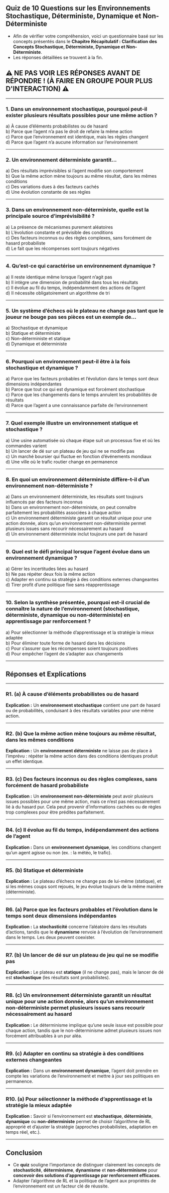 ## **Quiz de 10 Questions sur les Environnements Stochastique, Déterministe, Dynamique et Non-Déterministe**

- Afin de vérifier votre compréhension, voici un questionnaire basé sur les concepts présentés dans le **Chapitre Récapitulatif : Clarification des Concepts Stochastique, Déterministe, Dynamique et Non-Déterministe**. 
- Les réponses détaillées se trouvent à la fin. 


## ⚠ **NE PAS VOIR LES RÉPONSES AVANT DE RÉPONDRE ! (À FAIRE EN GROUPE POUR PLUS D'INTERACTION)** ⚠  



---

### **1. Dans un environnement stochastique, pourquoi peut-il exister plusieurs résultats possibles pour une même action ?**  
a) À cause d’éléments probabilistes ou de hasard  
b) Parce que l’agent n’a pas le droit de refaire la même action  
c) Parce que l’environnement est identique, mais les règles changent  
d) Parce que l’agent n’a aucune information sur l’environnement  

---

### **2. Un environnement déterministe garantit…**  
a) Des résultats imprévisibles si l’agent modifie son comportement  
b) Que la même action mène toujours au même résultat, dans les mêmes conditions  
c) Des variations dues à des facteurs cachés  
d) Une évolution constante de ses règles  

---

### **3. Dans un environnement non-déterministe, quelle est la principale source d’imprévisibilité ?**  
a) La présence de mécanismes purement aléatoires  
b) L’évolution constante et prévisible des conditions  
c) Des facteurs inconnus ou des règles complexes, sans forcément de hasard probabiliste  
d) Le fait que les récompenses sont toujours négatives  

---

### **4. Qu’est-ce qui caractérise un environnement dynamique ?**  
a) Il reste identique même lorsque l’agent n’agit pas  
b) Il intègre une dimension de probabilité dans tous les résultats  
c) Il évolue au fil du temps, indépendamment des actions de l’agent  
d) Il nécessite obligatoirement un algorithme de tri  

---

### **5. Un système d’échecs où le plateau ne change pas tant que le joueur ne bouge pas ses pièces est un exemple de…**  
a) Stochastique et dynamique  
b) Statique et déterministe  
c) Non-déterministe et statique  
d) Dynamique et déterministe  

---

### **6. Pourquoi un environnement peut-il être à la fois stochastique et dynamique ?**  
a) Parce que les facteurs probables et l’évolution dans le temps sont deux dimensions indépendantes  
b) Parce que tout ce qui est dynamique est forcément stochastique  
c) Parce que les changements dans le temps annulent les probabilités de résultats  
d) Parce que l’agent a une connaissance parfaite de l’environnement  

---

### **7. Quel exemple illustre un environnement statique et stochastique ?**  
a) Une usine automatisée où chaque étape suit un processus fixe et où les commandes varient  
b) Un lancer de dé sur un plateau de jeu qui ne se modifie pas  
c) Un marché boursier qui fluctue en fonction d’événements mondiaux  
d) Une ville où le trafic routier change en permanence  

---

### **8. En quoi un environnement déterministe diffère-t-il d’un environnement non-déterministe ?**  
a) Dans un environnement déterministe, les résultats sont toujours influencés par des facteurs inconnus  
b) Dans un environnement non-déterministe, on peut connaître parfaitement les probabilités associées à chaque action  
c) Un environnement déterministe garantit un résultat unique pour une action donnée, alors qu’un environnement non-déterministe permet plusieurs issues sans recourir nécessairement au hasard  
d) Un environnement déterministe inclut toujours une part de hasard  

---

### **9. Quel est le défi principal lorsque l’agent évolue dans un environnement dynamique ?**  
a) Gérer les incertitudes liées au hasard  
b) Ne pas répéter deux fois la même action  
c) Adapter en continu sa stratégie à des conditions externes changeantes  
d) Tirer profit d’une politique fixe sans réapprentissage  

---

### **10. Selon la synthèse présentée, pourquoi est-il crucial de connaître la nature de l’environnement (stochastique, déterministe, dynamique ou non-déterministe) en apprentissage par renforcement ?**  
a) Pour sélectionner la méthode d’apprentissage et la stratégie la mieux adaptée  
b) Pour éliminer toute forme de hasard dans les décisions  
c) Pour s’assurer que les récompenses soient toujours positives  
d) Pour empêcher l’agent de s’adapter aux changements  

---

## **Réponses et Explications**

---

### **R1.** (a) À cause d’éléments probabilistes ou de hasard  
**Explication :** Un **environnement stochastique** contient une part de hasard ou de probabilités, conduisant à des résultats variables pour une même action.

---

### **R2.** (b) Que la même action mène toujours au même résultat, dans les mêmes conditions  
**Explication :** Un **environnement déterministe** ne laisse pas de place à l’imprévu : répéter la même action dans des conditions identiques produit un effet identique.

---

### **R3.** (c) Des facteurs inconnus ou des règles complexes, sans forcément de hasard probabiliste  
**Explication :** Un **environnement non-déterministe** peut avoir plusieurs issues possibles pour une même action, mais ce n’est pas nécessairement lié à du hasard pur. Cela peut provenir d’informations cachées ou de règles trop complexes pour être prédites parfaitement.

---

### **R4.** (c) Il évolue au fil du temps, indépendamment des actions de l’agent  
**Explication :** Dans un **environnement dynamique**, les conditions changent qu’un agent agisse ou non (ex. : la météo, le trafic).

---

### **R5.** (b) Statique et déterministe  
**Explication :** Le plateau d’échecs ne change pas de lui-même (statique), et si les mêmes coups sont rejoués, le jeu évolue toujours de la même manière (déterministe).

---

### **R6.** (a) Parce que les facteurs probables et l’évolution dans le temps sont deux dimensions indépendantes  
**Explication :** La **stochasticité** concerne l’aléatoire dans les résultats d’actions, tandis que le **dynamisme** renvoie à l’évolution de l’environnement dans le temps. Les deux peuvent coexister.

---

### **R7.** (b) Un lancer de dé sur un plateau de jeu qui ne se modifie pas  
**Explication :** Le plateau est **statique** (il ne change pas), mais le lancer de dé est **stochastique** (les résultats sont probabilistes).

---

### **R8.** (c) Un environnement déterministe garantit un résultat unique pour une action donnée, alors qu’un environnement non-déterministe permet plusieurs issues sans recourir nécessairement au hasard  
**Explication :** Le déterminisme implique qu’une seule issue est possible pour chaque action, tandis que le non-déterminisme admet plusieurs issues non forcément attribuables à un pur aléa.

---

### **R9.** (c) Adapter en continu sa stratégie à des conditions externes changeantes  
**Explication :** Dans un **environnement dynamique**, l’agent doit prendre en compte les variations de l’environnement et mettre à jour ses politiques en permanence.

---

### **R10.** (a) Pour sélectionner la méthode d’apprentissage et la stratégie la mieux adaptée  
**Explication :** Savoir si l’environnement est **stochastique**, **déterministe**, **dynamique** ou **non-déterministe** permet de choisir l’algorithme de RL approprié et d’ajuster la stratégie (approches probabilistes, adaptation en temps réel, etc.).

---

## **Conclusion**

- Ce **quiz** souligne l’importance de distinguer clairement les concepts de **stochasticité**, **déterminisme**, **dynamisme** et **non-déterminisme** pour **concevoir des solutions d’apprentissage par renforcement efficaces**. 
- Adapter l’algorithme de RL et la politique de l’agent aux propriétés de l’environnement est un facteur clé de réussite.
